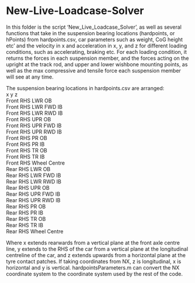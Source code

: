 # New-Live-Loadcase-Solver
In this folder is the script ‘New_Live_Loadcase_Solver’, as well as several functions that take in the suspension bearing locations (hardpoints, or hPoints) from hardpoints.csv, car parameters such as weight, CoG height etc’ and the velocity in x and acceleration in x, y, and z for different loading conditions, such as accelerating, braking etc. For each loading condition, it returns the forces in each suspension member, and the forces acting on the upright at the track rod, and upper and lower wishbone mounting points, as well as the max compressive and tensile force each suspension member will see at any time.

The suspension bearing locations in hardpoints.csv are arranged:  
				                  x	 y	z  
Front RHS LWR OB  
Front RHS LWR FWD IB  
Front RHS LWR RWD IB  
Front RHS UPR OB  
Front RHS UPR FWD IB  
Front RHS UPR RWD IB  
Front RHS PR OB  
Front RHS PR IB  
Front RHS TR OB  
Front RHS TR IB  
Front RHS Wheel Centre  
Rear RHS LWR OB  
Rear RHS LWR FWD IB  
Rear RHS LWR RWD IB  
Rear RHS UPR OB  
Rear RHS UPR FWD IB  
Rear RHS UPR RWD IB  
Rear RHS PR OB  
Rear RHS PR IB  
Rear RHS TR OB  
Rear RHS TR IB  
Rear RHS Wheel Centre  

Where x extends rearwards from a vertical plane at the front axle centre line, y extends to the RHS of the car from a vertical plane at the longitudinal centreline of the car, and z extends upwards from a horizontal plane at the tyre contact patches. If taking coordinates from NX, z is longitudinal, x is horizontal and y is vertical. hardpointsParameters.m can convert the NX coordinate system to the coordinate system used by the rest of the code. 

